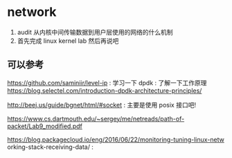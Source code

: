 # network

1. audit 从内核中间传输数据到用户层使用的网络的什么机制
2. 首先完成 linux kernel lab 然后再说吧

## 可以参考
https://github.com/saminiir/level-ip : 学习一下
dpdk : 了解一下工作原理
  https://blog.selectel.com/introduction-dpdk-architecture-principles/

http://beej.us/guide/bgnet/html/#socket : 主要是使用 posix 接口吧!

https://www.cs.dartmouth.edu/~sergey/me/netreads/path-of-packet/Lab9_modified.pdf

https://blog.packagecloud.io/eng/2016/06/22/monitoring-tuning-linux-netw  orking-stack-receiving-data/ : 
